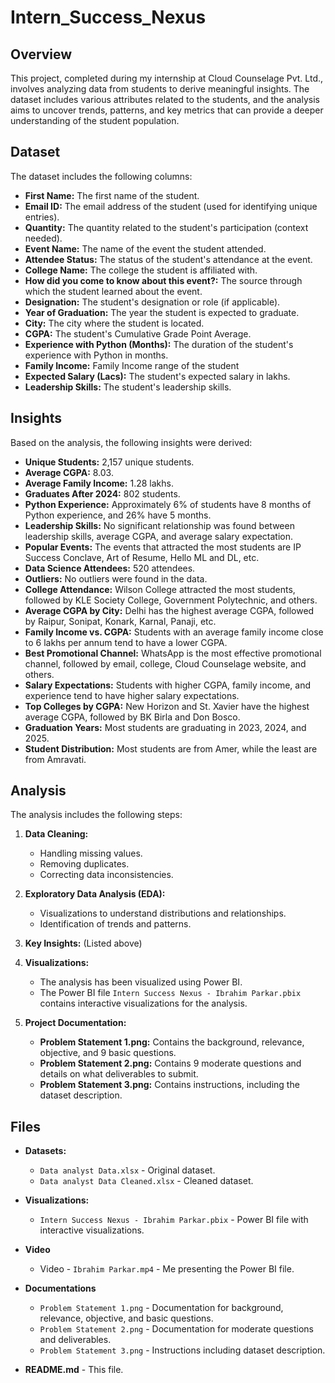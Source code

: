 # Intern_Success_Nexus

## Overview

This project, completed during my internship at Cloud Counselage Pvt. Ltd., involves analyzing data from students to derive meaningful insights. The dataset includes various attributes related to the students, and the analysis aims to uncover trends, patterns, and key metrics that can provide a deeper understanding of the student population.

## Dataset

The dataset includes the following columns:

- **First Name:** The first name of the student.
- **Email ID:** The email address of the student (used for identifying unique entries).
- **Quantity:** The quantity related to the student's participation (context needed).
- **Event Name:** The name of the event the student attended.
- **Attendee Status:** The status of the student's attendance at the event.
- **College Name:** The college the student is affiliated with.
- **How did you come to know about this event?:** The source through which the student learned about the event.
- **Designation:** The student's designation or role (if applicable).
- **Year of Graduation:** The year the student is expected to graduate.
- **City:** The city where the student is located.
- **CGPA:** The student's Cumulative Grade Point Average.
- **Experience with Python (Months):** The duration of the student's experience with Python in months.
- **Family Income:** Family Income range of the student
- **Expected Salary (Lacs):** The student's expected salary in lakhs.
- **Leadership Skills:** The student's leadership skills.

## Insights

Based on the analysis, the following insights were derived:

- **Unique Students:** 2,157 unique students.
- **Average CGPA:** 8.03.
- **Average Family Income:** 1.28 lakhs.
- **Graduates After 2024:** 802 students.
- **Python Experience:** Approximately 6% of students have 8 months of Python experience, and 26% have 5 months.
- **Leadership Skills:** No significant relationship was found between leadership skills, average CGPA, and average salary expectation.
- **Popular Events:** The events that attracted the most students are IP Success Conclave, Art of Resume, Hello ML and DL, etc.
- **Data Science Attendees:** 520 attendees.
- **Outliers:** No outliers were found in the data.
- **College Attendance:** Wilson College attracted the most students, followed by KLE Society College, Government Polytechnic, and others.
- **Average CGPA by City:** Delhi has the highest average CGPA, followed by Raipur, Sonipat, Konark, Karnal, Panaji, etc.
- **Family Income vs. CGPA:** Students with an average family income close to 6 lakhs per annum tend to have a lower CGPA.
- **Best Promotional Channel:** WhatsApp is the most effective promotional channel, followed by email, college, Cloud Counselage website, and others.
- **Salary Expectations:** Students with higher CGPA, family income, and experience tend to have higher salary expectations.
- **Top Colleges by CGPA:** New Horizon and St. Xavier have the highest average CGPA, followed by BK Birla and Don Bosco.
- **Graduation Years:** Most students are graduating in 2023, 2024, and 2025.
- **Student Distribution:** Most students are from Amer, while the least are from Amravati.

## Analysis

The analysis includes the following steps:

1. **Data Cleaning:**
   - Handling missing values.
   - Removing duplicates.
   - Correcting data inconsistencies.

2. **Exploratory Data Analysis (EDA):**
   - Visualizations to understand distributions and relationships.
   - Identification of trends and patterns.

3. **Key Insights:** (Listed above)

4. **Visualizations:**
   - The analysis has been visualized using Power BI.
   - The Power BI file `Intern Success Nexus - Ibrahim Parkar.pbix` contains interactive visualizations for the analysis.

5. **Project Documentation:**
   - **Problem Statement 1.png:** Contains the background, relevance, objective, and 9 basic questions.
   - **Problem Statement 2.png:** Contains 9 moderate questions and details on what deliverables to submit.
   - **Problem Statement 3.png:** Contains instructions, including the dataset description.

## Files

- **Datasets:**
  - `Data analyst Data.xlsx` - Original dataset.
  - `Data analyst Data Cleaned.xlsx` - Cleaned dataset.

- **Visualizations:**
   - `Intern Success Nexus - Ibrahim Parkar.pbix` - Power BI file with interactive visualizations. 
   
- **Video**
  - Video - `Ibrahim Parkar.mp4` - Me presenting the Power BI file.
    
- **Documentations**
  - `Problem Statement 1.png` - Documentation for background, relevance, objective, and basic questions.
  - `Problem Statement 2.png` - Documentation for moderate questions and deliverables.
  - `Problem Statement 3.png` - Instructions including dataset description.
  
- **README.md** - This file.
